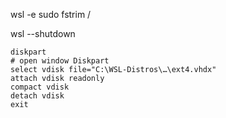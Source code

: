  wsl -e sudo fstrim /

 wsl --shutdown


```
diskpart
# open window Diskpart
select vdisk file="C:\WSL-Distros\…\ext4.vhdx"
attach vdisk readonly
compact vdisk
detach vdisk
exit
```